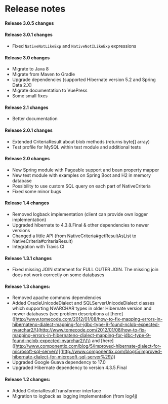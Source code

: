 # Release notes

#### Release 3.0.5 changes

#### Release 3.0.1 changes

* Fixed `NativeNotLikeExp` and `NativeNotILikeExp` expressions

#### Release 3.0 changes

* Migrate to Java 8
* Migrate from Maven to Gradle
* Upgrade dependencies \(supported Hibernate version 5.2 and Spring Data 2.X\)
* Migrate documentation to VuePress
* Some small fixes

#### Release 2.1 changes

* Better documentation

#### Release 2.0.1 changes

* Extended CriteriaResult about blob methods \(returns byte\[\] array\)
* Test profile for MySQL within test module and additional tests

#### Release 2.0 changes

* New Spring module with Pageable support and bean property mapper
* New test module with examples on Spring Boot and H2 in memory database
* Possibility to use custom SQL query on each part of NativeCriteria
* Fixed some minor bugs

#### Release 1.4 changes

* Removed logback implementation \(client can provide own logger implementation\)
* Upgraded hibernate to 4.3.8.Final & other dependencies to newer versions
* Changed a little API \(from NativeCriteria\#getResultAsList to NativeCriteria\#criteriaResult\)
* Integration with Travis CI

#### Release 1.3.1 changes

* Fixed missing JOIN statement for FULL OUTER JOIN. The missing join does not work correctly on some databases

#### Release 1.3 changes:

* Removed apache commons dependencies
* Added OracleUnicodeDialect and SQLServerUnicodeDialect classes which supporting NVARCHAR types in older Hibernate version and newer databases \(see problem descriptions at \[here\]\([http://www.tomecode.com/2012/01/08/how-to-fix-mapping-errors-in-hibernateno-dialect-mapping-for-jdbc-type-9-found-nclob-expected-nvarchar2/\](http://www.tomecode.com/2012/01/08/how-to-fix-mapping-errors-in-hibernateno-dialect-mapping-for-jdbc-type-9-found-nclob-expected-nvarchar2/\)\) and \[here\]\([http://www.componentix.com/blog/5/improved-hibernate-dialect-for-microsoft-sql-server\)\](http://www.componentix.com/blog/5/improved-hibernate-dialect-for-microsoft-sql-server%29\)\)
* Upgraded Google Guava dependency to 17.0
* Upgraded Hibernate dependency to version 4.3.5.Final

#### Release 1.2 changes:

* Added CriteriaResultTransformer interface
* Migration to logback as logging implementation \(from log4j\)



